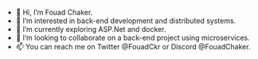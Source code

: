 - 👋 Hi, I’m Fouad Chaker.
- 👀 I’m interested in back-end development and distributed systems.
- 🌱 I’m currently exploring ASP.Net and docker.
- 💞️ I’m looking to collaborate on a back-end project using microservices.
- 📫 You can reach me on Twitter @FouadCkr or Discord @FouadChaker.

<!---
FouadChaker/FouadChaker is a ✨ special ✨ repository because its `README.md` (this file) appears on your GitHub profile.
You can click the Preview link to take a look at your changes.
--->
